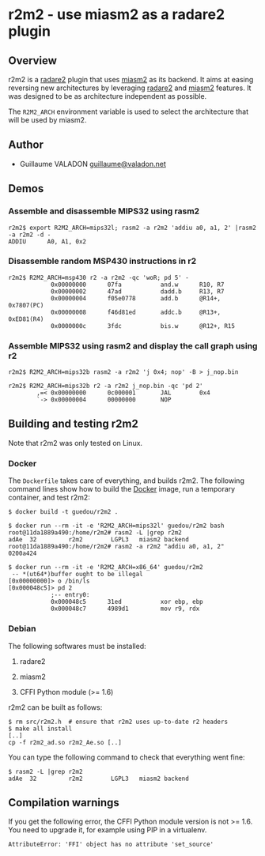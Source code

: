 # r2m2 - use miasm2 as a radare2 plugin


## Overview

r2m2 is a [radare2](https://github.com/radare/radare2) plugin that uses
[miasm2](https://github.com/cea-sec/miasm) as its backend. It aims at easing
reversing new architectures by leveraging
[radare2](https://github.com/radare/radare2) and
[miasm2](https://github.com/cea-sec/miasm) features. It was designed to be as
architecture independent as possible.

The `R2M2_ARCH` environment variable is used to select the architecture that
will be used by miasm2.


## Author

  * Guillaume VALADON <guillaume@valadon.net>


## Demos

### Assemble and disassemble MIPS32 using rasm2

```
r2m2$ export R2M2_ARCH=mips32l; rasm2 -a r2m2 'addiu a0, a1, 2' |rasm2 -a r2m2 -d -
ADDIU      A0, A1, 0x2
```

### Disassemble random MSP430 instructions in r2

```
r2m2$ R2M2_ARCH=msp430 r2 -a r2m2 -qc 'woR; pd 5' -
            0x00000000      07fa           and.w      R10, R7
            0x00000002      47ad           dadd.b     R13, R7
            0x00000004      f05e0778       add.b      @R14+, 0x7807(PC)
            0x00000008      f46d81ed       addc.b     @R13+, 0xED81(R4)
            0x0000000c      3fdc           bis.w      @R12+, R15
```

### Assemble MIPS32 using rasm2 and display the call graph using r2

```
r2m2$ R2M2_ARCH=mips32b rasm2 -a r2m2 'j 0x4; nop' -B > j_nop.bin

r2m2$ R2M2_ARCH=mips32b r2 -a r2m2 j_nop.bin -qc 'pd 2'
        ,=< 0x00000000      0c000001       JAL        0x4
        `-> 0x00000004      00000000       NOP
```


## Building and testing r2m2

Note that r2m2 was only tested on Linux.

### Docker

The `Dockerfile` takes care of everything, and builds r2m2.  The following
command lines show how to build the [Docker](https://www.docker.com/) image,
run a temporary container, and test r2m2:

```
$ docker build -t guedou/r2m2 .

$ docker run --rm -it -e 'R2M2_ARCH=mips32l' guedou/r2m2 bash
root@11da1889a490:/home/r2m2# rasm2 -L |grep r2m2            
adAe  32         r2m2        LGPL3   miasm2 backend
root@11da1889a490:/home/r2m2# rasm2 -a r2m2 "addiu a0, a1, 2" 
0200a424

$ docker run --rm -it -e 'R2M2_ARCH=x86_64' guedou/r2m2
 -- *(ut64*)buffer ought to be illegal
[0x00000000]> o /bin/ls
[0x000048c5]> pd 2
            ;-- entry0:
            0x000048c5      31ed           xor ebp, ebp
            0x000048c7      4989d1         mov r9, rdx
```

### Debian

The following softwares must be installed:

1. radare2

2. miasm2

3. CFFI Python module (>= 1.6)

r2m2 can be built as follows:
```
$ rm src/r2m2.h  # ensure that r2m2 uses up-to-date r2 headers
$ make all install
[..]
cp -f r2m2_ad.so r2m2_Ae.so [..]
```

You can type the following command to check that everything went fine:
```
$ rasm2 -L |grep r2m2            
adAe  32         r2m2        LGPL3   miasm2 backend
```


## Compilation warnings

If you get the following error, the CFFI Python module version is not >= 1.6.
You need to upgrade it, for example using PIP in a virtualenv.
```
AttributeError: 'FFI' object has no attribute 'set_source'
```
